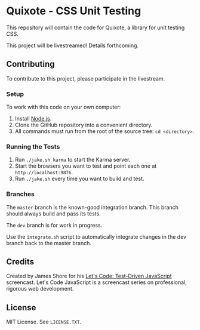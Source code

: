 # Quixote - CSS Unit Testing

This repository will contain the code for Quixote, a library for unit testing CSS. 

This project will be livestreamed! Details forthcoming. 


## Contributing

To contribute to this project, please participate in the livestream.


### Setup

To work with this code on your own computer:

1. Install [Node.js](http://nodejs.org/download/).
2. Clone the GitHub repository into a convenient directory.
3. All commands must run from the root of the source tree: `cd <directory>`.

### Running the Tests

1. Run `./jake.sh karma` to start the Karma server.
2. Start the browsers you want to test and point each one at `http://localhost:9876`.
3. Run `./jake.sh` every time you want to build and test.

### Branches

The `master` branch is the known-good integration branch. This branch should always build and pass its tests.

The `dev` branch is for work in progress.

Use the `integrate.sh` script to automatically integrate changes in the dev branch back to the master branch.


## Credits

Created by James Shore for his [Let's Code: Test-Driven JavaScript](http://www.letscodejavascript.com) screencast. Let's Code JavaScript is a screencast series on professional, rigorous web development. 


## License

MIT License. See `LICENSE.TXT`.